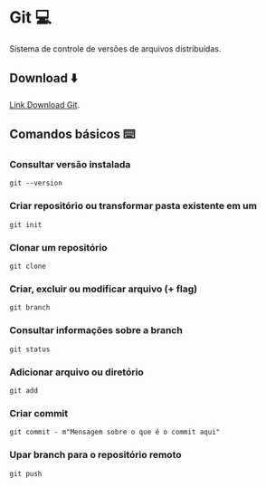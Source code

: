 # Git 💻
Sistema de controle de versões de arquivos distribuídas.

## Download ⬇️
[Link Download Git](https://git-scm.com/).

## Comandos básicos ⌨️

### Consultar versão instalada
~~~
git --version
~~~

### Criar repositório ou transformar pasta existente em um
~~~
git init
~~~

### Clonar um repositório
~~~
git clone
~~~

### Criar, excluir ou modificar arquivo (+ flag)
~~~
git branch
~~~

### Consultar informações sobre a branch
~~~
git status
~~~

### Adicionar arquivo ou diretório
~~~
git add
~~~

### Criar commit
~~~
git commit - m"Mensagem sobre o que é o commit aqui"
~~~

### Upar branch para o repositório remoto
~~~
git push
~~~